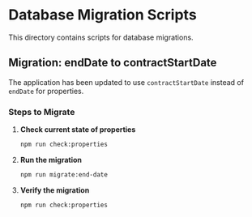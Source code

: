# Database Migration Scripts

This directory contains scripts for database migrations.

## Migration: endDate to contractStartDate

The application has been updated to use `contractStartDate` instead of `endDate` for properties.

### Steps to Migrate

1. **Check current state of properties**

   ```bash
   npm run check:properties
   ```

2. **Run the migration**

   ```bash
   npm run migrate:end-date
   ```

3. **Verify the migration**

   ```bash
   npm run check:properties
   ``` 